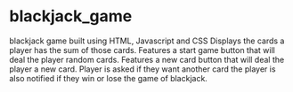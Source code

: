 # blackjack_game
blackjack game built using HTML, Javascript and CSS
Displays the cards a player has the sum of those cards. Features a start game
button that will deal the player random cards. Features a new card button that will
deal the player a new card. Player is asked if they want another card the player
is also notified if they win or lose the game of blackjack.
